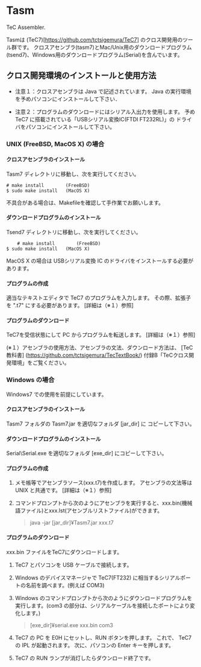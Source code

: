 # Tasm
TeC Assembler.

Tasmは
(TeC7)[https://github.com/tctsigemura/TeC7]
のクロス開発用のツール群です。
クロスアセンブラ(tasm7)とMac/Unix用のダウンロードプログラム(tsend7)、Windows用のダウンロードプログラム(Serial)を含んでいます。

## クロス開発環境のインストールと使用方法

* 注意１：クロスアセンブラは Java で記述されています。
Java の実行環境を予めパソコンにインストールして下さい．

* 注意２：プログラムのダウンロードにはシリアル入出力を使用します。
予め TeC7 に搭載されている「USBシリアル変換IC(FTDI FT232RL)」の
ドライバをパソコンにインストールして下さい。

### UNIX (FreeBSD, MacOS X) の場合

#### クロスアセンブラのインストール
Tasm7 ディレクトリに移動し、次を実行してください。

    # make install        (FreeBSD)
    $ sudo make install   (MacOS X)

不具合がある場合は、Makefileを確認して手作業でお願いします。

#### ダウンロードプログラムのインストール
Tsend7 ディレクトリに移動し、次を実行してください。

		# make install        (FreeBSD)
    $ sudo make install   (MacOS X)

MacOS X の場合は USBシリアル変換 IC のドライバをインストールする必要があります。

#### プログラムの作成
適当なテキストエディタで TeC7 のプログラムを入力します。
その際、拡張子を ".t7" にする必要があります。
[詳細は（※１）参照]

#### プログラムのダウンロード
TeC7を受信状態にして PC からプログラムを転送します。
[詳細は（※１）参照]

(※１）アセンブラの使用方法、アセンブラの文法、ダウンロード方法は、
[TeC教科書]
(https://github.com/tctsigemura/TecTextBook/)
付録B「TeCクロス開発環境」をご覧ください。

### Windows の場合

Windows7 での使用を前提にしています。

#### クロスアセンブラのインストール
Tasm7 フォルダの Tasm7.jar を適切なフォルダ [jar_dir] に
	コピーして下さい。

#### ダウンロードプログラムのインストール
Serial\Serial.exe を適切なフォルダ [exe_dir] にコピーして下さい。

#### プログラムの作成
1. メモ帳等でアセンブラソース(xxx.t7)を作成します。
アセンブラの文法等は UNIX と共通です。
[詳細は（※１）参照]

1. コマンドプロンプトから次のようにアセンブラを実行すると、xxx.bin(機械語ファイル)とxxx.lst(アセンブルリストファイル)ができます。

    > java -jar [jar_dir]¥Tasm7.jar xxx.t7

#### プログラムのダウンロード
xxx.bin ファイルをTeC7にダウンロードします。

1. TeC7 とパソコンを USB ケーブルで接続します。

1. Windows のデバイスマネージャで TeC7(FT232) に相当するシリアルポートの名前を調べます。(例えば COM3)

1. Windows のコマンドプロンプトから次のようにダウンロードプログラムを実行します。(com3 の部分は、シリアルケーブルを接続したポートにより変化します。)

    > [exe_dir]¥serial.exe xxx.bin com3

1. TeC7 の PC を E0H にセットし、RUN ボタンを押します。
これで、 TeC7 の IPL が起動されます。
次に、パソコンの Enter キーを押します。

1. TeC7 の RUN ランプが消灯したらダウンロード終了です。
